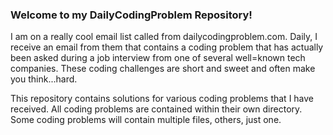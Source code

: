 ### Welcome to my DailyCodingProblem Repository!
I am on a really cool email list called from dailycodingproblem.com. Daily, I receive an email from them that contains a coding problem that has actually been asked during a job interview from one of several well=known tech companies. These coding challenges are short and sweet and often make you think...hard.

This repository contains solutions for various coding problems that I have received. All coding problems are contained within their own directory. Some coding problems will contain multiple files, others, just one.
